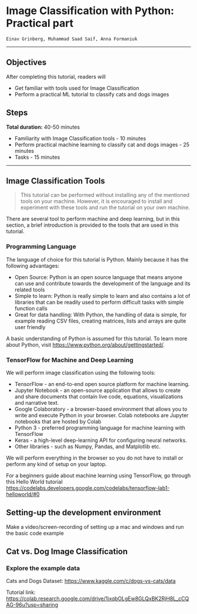 # Image Classification with Python: Practical part

```
Einav Grinberg, Muhammad Saad Saif, Anna Formaniuk
```

---


## Objectives

After completing this tutorial, readers will

- Get familiar with tools used for Image Classification
- Perform a practical ML tutorial to classify cats and dogs images

## Steps

**Total duration:** 40-50 minutes

- Familiarity with Image Classification tools - 10 minutes
- Perform practical machine learning to classify cat and dogs images - 25 minutes
- Tasks - 15 minutes 

---

## Image Classification Tools

> This tutorial can be performed without installing any of the mentioned tools on your machine. However, it is encouraged to install and experiment with these tools and run the tutorial on your own machine.

There are several tool to perform machine and deep learning, but in this section, a brief introduction is provided to the tools that are used in this tutorial.

### Programming Language
The language of choice for this tutorial is Python. Mainly because it has the following advantages:

- Open Source: Python is an open source language that means anyone can use and contribute towards the development of the language and its related tools
- Simple to learn: Python is really simple to learn and also contains a lot of libraries that can be readily used to perform difficult tasks with simple function calls 
- Great for data handling: With Python, the handling of data is simple, for example reading CSV files, creating matrices, lists and arrays are quite user friendly

A basic understanding of Python is assumed for this tutorial. To learn more about Python, visit https://www.python.org/about/gettingstarted/. 

### TensorFlow for Machine and Deep Learning

We will perform image classification using the following tools:

- TensorFlow - an end-to-end open source platform for machine learning.
- Jupyter Notebook - an open-source application that allows to create and share documents that contain live code, equations, visualizations and narrative text.
- Google Colaboratory - a browser-based environment that allows you to write and execute Python in your browser. Colab notebooks are Jupyter notebooks that are hosted by Colab
- Python 3 - preferred programming language for machine learning with TensorFlow
- Keras - a high-level deep-learning API for configuring neural networks.
- Other libraries - such as Numpy, Pandas, and Matplotlib etc.

We will perform everything in the browser so you do not have to install or perform any kind of setup on your laptop.

For a beginners guide about machine learning using TensorFlow, go through this Hello World tutorial https://codelabs.developers.google.com/codelabs/tensorflow-lab1-helloworld/#0

## Setting-up the development environment
Make a video/screen-recording of setting up a mac and windows and run the basic code example

## Cat vs. Dog Image Classification

### Explore the example data

Cats and Dogs Dataset: https://www.kaggle.com/c/dogs-vs-cats/data

Tutorial link: https://colab.research.google.com/drive/1ixqbOLgEw8GLQxBK2RjH8L_cCQAG-96u?usp=sharing